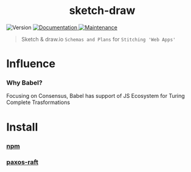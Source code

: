 <h1 align="center">sketch-draw </h1>
<p>
  <img alt="Version" src="https://img.shields.io/badge/version-1.0.0-blue.svg?cacheSeconds=2592000" />
  <a href="https://github.com/paxos-raft/paxos-raft/tree/master/packages/sketch-draw#readme" target="_blank">
    <img alt="Documentation" src="https://img.shields.io/badge/documentation-yes-brightgreen.svg" />
  </a>
  <a href="https://github.com/paxos-raft/paxos-raft/graphs/commit-activity" target="_blank">
    <img alt="Maintenance" src="https://img.shields.io/badge/Maintained%3F-yes-green.svg" />
  </a>
</p>


> Sketch & draw.io `Schemas and Plans` for `Stitching 'Web Apps'`

# Influence
### Why Babel?
Focusing on Consensus, Babel has support of JS Ecosystem for Turing Complete Trasformations

# Install
### [npm](https://www.npmjs.com/package/sketch-draw)
### [paxos-raft](https://github.com/paxos-raft/paxos-raft#readme)

